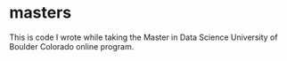 # masters
This is code I wrote while taking the Master in Data Science University of Boulder Colorado online program.
